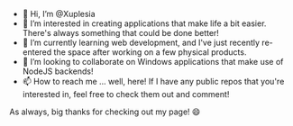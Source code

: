 - 👋 Hi, I’m @Xuplesia
- 👀 I’m interested in creating applications that make life a bit easier. There's always something that could be done better!
- 🌱 I’m currently learning web development, and I've just recently re-entered the space after working on a few physical products.
- 💞️ I’m looking to collaborate on Windows applications that make use of NodeJS backends!
- 📫 How to reach me ... well, here! If I have any public repos that you're interested in, feel free to check them out and comment!

As always, big thanks for checking out my page! 😄

<!---
Xuplesia/Xuplesia is a ✨ special ✨ repository because its `README.md` (this file) appears on your GitHub profile.
You can click the Preview link to take a look at your changes.
--->
